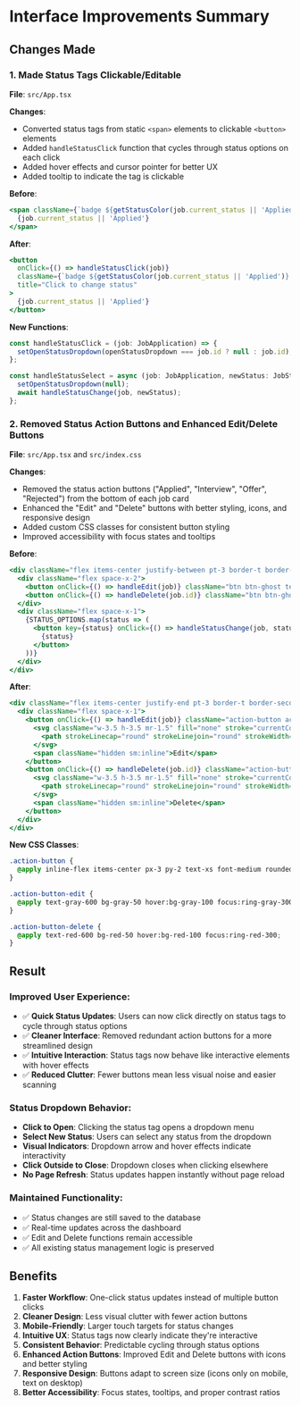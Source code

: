 # Interface Improvements Summary

## Changes Made

### 1. Made Status Tags Clickable/Editable
**File**: `src/App.tsx`

**Changes**:
- Converted status tags from static `<span>` elements to clickable `<button>` elements
- Added `handleStatusClick` function that cycles through status options on each click
- Added hover effects and cursor pointer for better UX
- Added tooltip to indicate the tag is clickable

**Before**:
```jsx
<span className={`badge ${getStatusColor(job.current_status || 'Applied')}`}>
  {job.current_status || 'Applied'}
</span>
```

**After**:
```jsx
<button
  onClick={() => handleStatusClick(job)}
  className={`badge ${getStatusColor(job.current_status || 'Applied')} cursor-pointer hover:opacity-80 transition-opacity`}
  title="Click to change status"
>
  {job.current_status || 'Applied'}
</button>
```

**New Functions**:
```javascript
const handleStatusClick = (job: JobApplication) => {
  setOpenStatusDropdown(openStatusDropdown === job.id ? null : job.id);
};

const handleStatusSelect = async (job: JobApplication, newStatus: JobStatus) => {
  setOpenStatusDropdown(null);
  await handleStatusChange(job, newStatus);
};
```

### 2. Removed Status Action Buttons and Enhanced Edit/Delete Buttons
**File**: `src/App.tsx` and `src/index.css`

**Changes**:
- Removed the status action buttons ("Applied", "Interview", "Offer", "Rejected") from the bottom of each job card
- Enhanced the "Edit" and "Delete" buttons with better styling, icons, and responsive design
- Added custom CSS classes for consistent button styling
- Improved accessibility with focus states and tooltips

**Before**:
```jsx
<div className="flex items-center justify-between pt-3 border-t border-secondary-200">
  <div className="flex space-x-2">
    <button onClick={() => handleEdit(job)} className="btn btn-ghost text-xs">Edit</button>
    <button onClick={() => handleDelete(job.id)} className="btn btn-ghost text-xs text-error-600">Delete</button>
  </div>
  <div className="flex space-x-1">
    {STATUS_OPTIONS.map(status => (
      <button key={status} onClick={() => handleStatusChange(job, status)}>
        {status}
      </button>
    ))}
  </div>
</div>
```

**After**:
```jsx
<div className="flex items-center justify-end pt-3 border-t border-secondary-200">
  <div className="flex space-x-1">
    <button onClick={() => handleEdit(job)} className="action-button action-button-edit" title="Edit application">
      <svg className="w-3.5 h-3.5 mr-1.5" fill="none" stroke="currentColor" viewBox="0 0 24 24">
        <path strokeLinecap="round" strokeLinejoin="round" strokeWidth={2} d="M11 5H6a2 2 0 00-2 2v11a2 2 0 002 2h11a2 2 0 002-2v-5m-1.414-9.414a2 2 0 112.828 2.828L11.828 15H9v-2.828l8.586-8.586z" />
      </svg>
      <span className="hidden sm:inline">Edit</span>
    </button>
    <button onClick={() => handleDelete(job.id)} className="action-button action-button-delete" title="Delete application">
      <svg className="w-3.5 h-3.5 mr-1.5" fill="none" stroke="currentColor" viewBox="0 0 24 24">
        <path strokeLinecap="round" strokeLinejoin="round" strokeWidth={2} d="M19 7l-.867 12.142A2 2 0 0116.138 21H7.862a2 2 0 01-1.995-1.858L5 7m5 4v6m4-6v6m1-10V4a1 1 0 00-1-1h-4a1 1 0 00-1 1v3M4 7h16" />
      </svg>
      <span className="hidden sm:inline">Delete</span>
    </button>
  </div>
</div>
```

**New CSS Classes**:
```css
.action-button {
  @apply inline-flex items-center px-3 py-2 text-xs font-medium rounded-lg transition-all duration-200 focus:outline-none focus:ring-2 focus:ring-offset-1;
}

.action-button-edit {
  @apply text-gray-600 bg-gray-50 hover:bg-gray-100 focus:ring-gray-300;
}

.action-button-delete {
  @apply text-red-600 bg-red-50 hover:bg-red-100 focus:ring-red-300;
}
```

## Result

### **Improved User Experience**:
- ✅ **Quick Status Updates**: Users can now click directly on status tags to cycle through status options
- ✅ **Cleaner Interface**: Removed redundant action buttons for a more streamlined design
- ✅ **Intuitive Interaction**: Status tags now behave like interactive elements with hover effects
- ✅ **Reduced Clutter**: Fewer buttons mean less visual noise and easier scanning

### **Status Dropdown Behavior**:
- **Click to Open**: Clicking the status tag opens a dropdown menu
- **Select New Status**: Users can select any status from the dropdown
- **Visual Indicators**: Dropdown arrow and hover effects indicate interactivity
- **Click Outside to Close**: Dropdown closes when clicking elsewhere
- **No Page Refresh**: Status updates happen instantly without page reload

### **Maintained Functionality**:
- ✅ Status changes are still saved to the database
- ✅ Real-time updates across the dashboard
- ✅ Edit and Delete functions remain accessible
- ✅ All existing status management logic is preserved

## Benefits
1. **Faster Workflow**: One-click status updates instead of multiple button clicks
2. **Cleaner Design**: Less visual clutter with fewer action buttons
3. **Mobile-Friendly**: Larger touch targets for status changes
4. **Intuitive UX**: Status tags now clearly indicate they're interactive
5. **Consistent Behavior**: Predictable cycling through status options
6. **Enhanced Action Buttons**: Improved Edit and Delete buttons with icons and better styling
7. **Responsive Design**: Buttons adapt to screen size (icons only on mobile, text on desktop)
8. **Better Accessibility**: Focus states, tooltips, and proper contrast ratios 